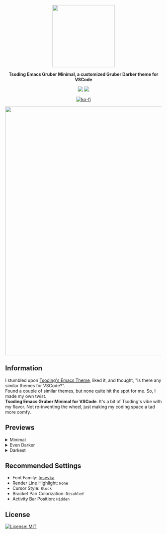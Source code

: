 <p align="center">
<img align="center" src="https://raw.githubusercontent.com/AnksioXD/Tsoding-Serene-Edition-For-VSCode/main/assets/logo.png" width="200" height="200">
</p>
<p align="center">
  <strong>Tsoding Emacs Gruber Minimal, a customized Gruber Darker theme for VSCode</strong><br>
</p>
<p align="center">
  <img src="https://api.visitorbadge.io/api/visitors?path=https%3A%2F%2Fgithub.com%2FAnksioXD%2FTsoding-Gruber-Minimal-For-VSCode&label=Visitors&labelColor=%23697689&countColor=%23d9e3f0">
  <a href="https://discord.gg/ZXJHCa3rK8"><img src="https://img.shields.io/badge/Discord-%235865F2.svg?style=for-the-badge&logo=discord&logoColor=white"></a>
</p>

<p align="center">
  <a href="https://ko-fi.com/L3L21FZA36">
    <img src="https://ko-fi.com/img/githubbutton_sm.svg" alt="ko-fi">
  </a>
</p>


<p align="center">
  <img src="https://raw.githubusercontent.com/AnksioXD/Tsoding-Serene-Edition-For-VSCode/main/assets/preview.png" width="800">
</p>

## Information
I stumbled upon <a href="https://github.com/rexim/gruber-darker-theme">Tsoding's Emacs Theme</a>, liked it, and thought, "Is there any similar themes for VSCode?". <br> Found a couple of similar themes, but none quite hit the spot for me. So, I made my own twist. <br> **Tsoding Emacs Gruber Minimal for VSCode**. It's a bit of Tsoding's vibe with my flavor. Not re-inventing the wheel, just making my coding space a tad more comfy. <br>

## Previews
<details>
<summary>Minimal</summary>
<img src="https://raw.githubusercontent.com/AnksioXD/Tsoding-Serene-Edition-For-VSCode/main/assets/minimal.png" width="800">
</details>

<details>
<summary>Even Darker</summary>
<img src="https://raw.githubusercontent.com/AnksioXD/Tsoding-Serene-Edition-For-VSCode/main/assets/even_darker.png" width="800">
</details>

<details>
<summary>Darkest</summary>
<img src="https://raw.githubusercontent.com/AnksioXD/Tsoding-Serene-Edition-For-VSCode/main/assets/darkest.png" width="800">
</details>

## Recommended Settings
- Font Family: <a href="https://github.com/ryanoasis/nerd-fonts/releases/latest/download/Iosevka.zip">Iosevka</a>
- Render Line Highlight: `None`
- Cursor Style: `Block`
- Bracket Pair Colorization: `Disabled`
- Activity Bar Position: `Hidden`

## License
[![License: MIT](https://img.shields.io/badge/License-MIT-blue.svg?style=for-the-badge)](https://opensource.org/licenses/MIT)
